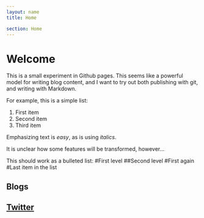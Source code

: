 ```yaml
---
layout: name 
title: Home

section: Home
---
```



Welcome
=======

This is a small experiment in Github pages.  This seems like a powerful model for writing blog content, and I want to try out both publishing with git, and writing with Markdown.

For example, this is a simple list:
1. First item
2. Second item
3. Third item

Emphasizing text is *easy*, as is using _italics_.

It is unclear how some features will be transformed, however...

This should work as a bulleted list:
#First level
##Second level
#First again
#Last item in the list

Blogs
-------


[Twitter](http://twitter.com/arihersh)
-------
